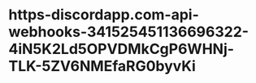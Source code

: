 # https-discordapp.com-api-webhooks-341525451136696322-4iN5K2Ld5OPVDMkCgP6WHNj-TLK-5ZV6NMEfaRG0byvKi